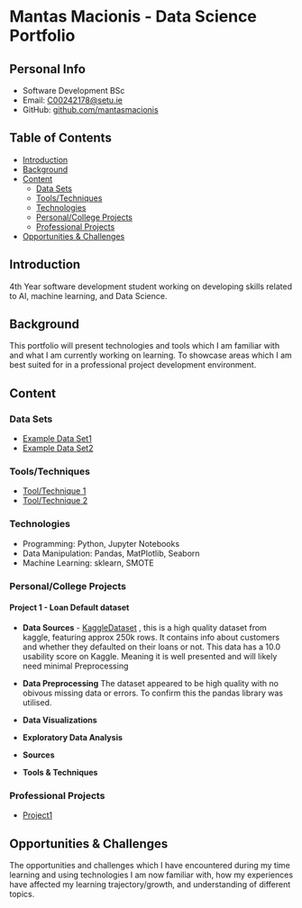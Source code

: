 # Mantas Macionis - Data Science Portfolio

## Personal Info
- Software Development BSc
- Email: [C00242178@setu.ie](mailto:C00242178@setu.ie)
- GitHub: [github.com/mantasmacionis](https://github.com/mantasmacionis)

## Table of Contents
- [Introduction](#introduction)
- [Background](#background)
- [Content](#content)
  - [Data Sets](#data-sets)
  - [Tools/Techniques](#tools-and-techniques)
  - [Technologies](#technologies)
  - [Personal/College Projects](#personalcollege-projects)
  - [Professional Projects](#professional-projects)
- [Opportunities & Challenges](#opportunities-and-challenges)

## Introduction
4th Year software development student working on developing skills related to AI, machine learning, and Data Science.

## Background
This portfolio will present technologies and tools which I am familiar with and what I am currently working on learning. To showcase areas which I am best suited for in a professional project development environment.

## Content

### Data Sets
- [Example Data Set1](#)
- [Example Data Set2](#)

### Tools/Techniques
- [Tool/Technique 1](#)
- [Tool/Technique 2](#)

### Technologies
- Programming: Python, Jupyter Notebooks
- Data Manipulation: Pandas, MatPlotlib, Seaborn
- Machine Learning: sklearn, SMOTE

### Personal/College Projects
#### Project 1 - Loan Default dataset
- **Data Sources** - [KaggleDataset](https://www.kaggle.com/datasets/nikhil1e9/loan-default) , this is a high quality dataset from kaggle, featuring approx 250k rows. It contains info about customers and whether they defaulted on their loans or not. This data has a 10.0 usability score on Kaggle. Meaning it is well presented and will likely need minimal Preprocessing
- **Data Preprocessing** The dataset appeared to be high quality with no obivous missing data or errors. To confirm this the pandas library was utilised.

- **Data Visualizations**
- **Exploratory Data Analysis**
- **Sources**
- **Tools & Techniques**

### Professional Projects
- [Project1](#)

## Opportunities & Challenges
The opportunities and challenges which I have encountered during my time learning and using technologies I am now familiar with, how my experiences have affected my learning trajectory/growth, and understanding of different topics.

